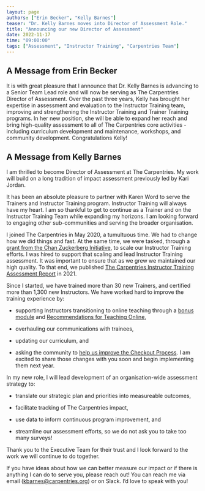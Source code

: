 ```yaml
---
layout: page
authors: ["Erin Becker", "Kelly Barnes"]
teaser: "Dr. Kelly Barnes moves into Director of Assessment Role."
title: "Announcing our new Director of Assessment"
date: 2022-11-17
time: "09:00:00"
tags: ["Assessment", "Instructor Training", "Carpentries Team"]
---
```


## A Message from Erin Becker
It is with great pleasure that I announce that Dr. Kelly Barnes is advancing to a Senior Team Lead role and will now be serving as The Carpentries Director of Assessment. Over the past three years, Kelly has brought her expertise in assessment and evaluation to the Instructor Training team, improving and strengthening the Instructor Training and Trainer Training programs. In her new position, she will be able to expand her reach and bring high-quality assessment to all of The Carpentries core activities - including curriculum development and maintenance, workshops, and community development. Congratulations Kelly!

## A Message from Kelly Barnes

I am thrilled to become Director of Assessment at The Carpentries. My work will build on a long tradition of impact assessment previously led by Kari Jordan.

It has been an absolute pleasure to partner with Karen Word to serve the Trainers and Instructor Training program. Instructor Training will always have my heart. I am so thankful to get to continue as a Trainer and on the Instructor Training Team while expanding my horizons. I am looking forward to engaging other sub-communities and serving the broader organisation.

I joined The Carpentries in May 2020, a tumultuous time. We had to change how we did things and fast. At the same time, we were tasked, through a [grant from the Chan Zuckerberg Initiative](https://carpentries.org/blog/2019/11/czi-moore-grant/), to scale our Instructor Training efforts. I was hired to support that scaling and lead Instructor Training assessment. It was important to ensure that as we grew we maintained our high quality. To that end, we published [The Carpentries Instructor Training Assessment Report](https://carpentries.github.io/2021_IT_report/index.html) in 2021.  

Since I started, we have trained more than 30 new Trainers, and certified more than 1,300 new Instructors. We have worked hard to improve the training experience by:



- supporting Instructors transitioning to online teaching through a [bonus module](https://carpentries.github.io/instructor-training-bonus-modules/) and [Recommendations for Teaching Online](https://carpentries.org/online-workshop-recommendations/),

- overhauling our communications with trainees,

- updating our curriculum, and

- asking the community to [help us improve the Checkout Process](https://carpentries.org/blog/2022/09/checkout-project/). I am excited to share those changes with you soon and begin implementing them next year.

In my new role, I will lead development of an organisation-wide assessment strategy to:



- translate our strategic plan and priorities into measureable outcomes,

- facilitate tracking of The Carpentries impact,

- use data to inform continuous program improvement, and

- streamline our assessment efforts, so we do not ask you to take too many surveys!

Thank you to the Executive Team for their trust and I look forward to the work we will continue to do together.

If you have ideas about how we can better measure our impact or if there is anything I can do to serve you, please reach out! You can reach me via email (kbarnes@carpentries.org) or on Slack. I’d love to speak with you!
